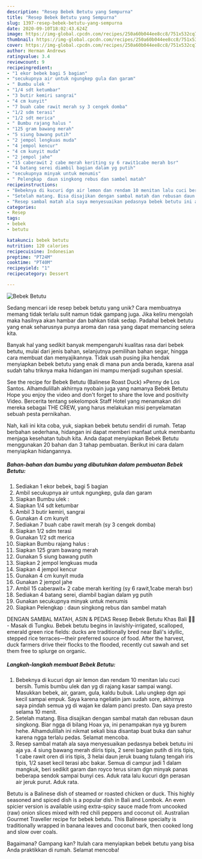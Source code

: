 ```yaml
---
description: "Resep Bebek Betutu yang Sempurna"
title: "Resep Bebek Betutu yang Sempurna"
slug: 1397-resep-bebek-betutu-yang-sempurna
date: 2020-09-10T18:02:43.624Z
image: https://img-global.cpcdn.com/recipes/250a60b044ee8cc8/751x532cq70/bebek-betutu-foto-resep-utama.jpg
thumbnail: https://img-global.cpcdn.com/recipes/250a60b044ee8cc8/751x532cq70/bebek-betutu-foto-resep-utama.jpg
cover: https://img-global.cpcdn.com/recipes/250a60b044ee8cc8/751x532cq70/bebek-betutu-foto-resep-utama.jpg
author: Herman Andrews
ratingvalue: 3.4
reviewcount: 9
recipeingredient:
- "1 ekor bebek bagi 5 bagian"
- "secukupnya air untuk ngungkep gula dan garam"
- " Bumbu ulek "
- "1/4 sdt ketumbar"
- "3 butir kemiri sangrai"
- "4 cm kunyit"
- "7 buah cabe rawit merah sy 3 cengek domba"
- "1/2 sdm terasi"
- "1/2 sdt merica"
- " Bumbu rajang halus "
- "125 gram bawang merah"
- "5 siung bawang putih"
- "2 jempol lengkuas muda"
- "4 jempol kencur"
- "4 cm kunyit muda"
- "2 jempol jahe"
- "15 caberawit 2 cabe merah keriting sy 6 rawit1cabe merah bsr"
- "4 batang serei diambil bagian dalam yg putih"
- "secukupnya minyak untuk menumis"
- " Pelengkap  daun singkong rebus dan sambel matah"
recipeinstructions:
- "Bebeknya di kucuri dgn air lemon dan rendam 10 menitan lalu cuci bersih. Tumis bumbu ulek dan yg di rajang kasar sampai wangi. Masukkan bebek, air, garam, gula, kaldu bubuk. Lalu ungkep dgn api kecil sampai empuk. Saya karena ngeliatin jam sudah sore, akhirnya saya pindah semua yg di wajan ke dalam panci presto. Dan saya presto selama 10 menit."
- "Setelah matang. Bisa disajikan dengan sambal matah dan rebusan daun singkong. Biar ngga di bilang Hoax ya, ini penampakan nya yg burem hehe. Alhamdulillah ini nikmat sekali bisa disantap buat buka dan sahur karena ngga terlalu pedas. Selamat mencoba."
- "Resep sambal matah ala saya menyesuaikan pedasnya bebek betutu ini aja ya. 4 siung bawang merah diiris tipis, 2 serei bagian putih di iris tipis, 1 cabe rawit oren di iris tipis, 3 helai daun jeruk buang tulang tengah iris tipis, 1/2 saset kecil terasi abc bakar. Semua di campur jadi 1 dalam mangkuk, beri sedikit garam dan royco terus siram dgn minyak panas beberapa sendok sampai bunyi ces. Aduk rata lalu kucuri dgn perasan air jeruk purut. Aduk rata."
categories:
- Resep
tags:
- bebek
- betutu

katakunci: bebek betutu 
nutrition: 120 calories
recipecuisine: Indonesian
preptime: "PT24M"
cooktime: "PT40M"
recipeyield: "1"
recipecategory: Dessert

---
```



![Bebek Betutu](https://img-global.cpcdn.com/recipes/250a60b044ee8cc8/751x532cq70/bebek-betutu-foto-resep-utama.jpg)

Sedang mencari ide resep bebek betutu yang unik? Cara membuatnya memang tidak terlalu sulit namun tidak gampang juga. Jika keliru mengolah maka hasilnya akan hambar dan bahkan tidak sedap. Padahal bebek betutu yang enak seharusnya punya aroma dan rasa yang dapat memancing selera kita.

Banyak hal yang sedikit banyak mempengaruhi kualitas rasa dari bebek betutu, mulai dari jenis bahan, selanjutnya pemilihan bahan segar, hingga cara membuat dan menyajikannya. Tidak usah pusing jika hendak menyiapkan bebek betutu yang enak di mana pun anda berada, karena asal sudah tahu triknya maka hidangan ini mampu menjadi suguhan spesial.

See the recipe for Bebek Betutu (Balinese Roast Duck) »Penny de Los Santos. Alhamdulillah akhirnya nyobain juga yang namanya Bebek Betutu Hope you enjoy the video and don&#39;t forget to share the love and positivity Video. Bercerita tentang sekelompok Staff Hotel yang menamakan diri mereka sebagai THE CREW, yang harus melakukan misi penyelamatan sebuah pesta pernikahan.


Nah, kali ini kita coba, yuk, siapkan bebek betutu sendiri di rumah. Tetap berbahan sederhana, hidangan ini dapat memberi manfaat untuk membantu menjaga kesehatan tubuh kita. Anda dapat menyiapkan Bebek Betutu menggunakan 20 bahan dan 3 tahap pembuatan. Berikut ini cara dalam menyiapkan hidangannya.

<!--inarticleads1-->

##### Bahan-bahan dan bumbu yang dibutuhkan dalam pembuatan Bebek Betutu:

1. Sediakan 1 ekor bebek, bagi 5 bagian
1. Ambil secukupnya air untuk ngungkep, gula dan garam
1. Siapkan  Bumbu ulek :
1. Siapkan 1/4 sdt ketumbar
1. Ambil 3 butir kemiri, sangrai
1. Gunakan 4 cm kunyit
1. Sediakan 7 buah cabe rawit merah (sy 3 cengek domba)
1. Siapkan 1/2 sdm terasi
1. Gunakan 1/2 sdt merica
1. Siapkan  Bumbu rajang halus :
1. Siapkan 125 gram bawang merah
1. Gunakan 5 siung bawang putih
1. Siapkan 2 jempol lengkuas muda
1. Siapkan 4 jempol kencur
1. Gunakan 4 cm kunyit muda
1. Gunakan 2 jempol jahe
1. Ambil 15 caberawit+ 2 cabe merah keriting (sy 6 rawit,1cabe merah bsr)
1. Sediakan 4 batang serei, diambil bagian dalam yg putih
1. Gunakan secukupnya minyak untuk menumis
1. Siapkan  Pelengkap : daun singkong rebus dan sambel matah


DENGAN SAMBAL MATAH, ASIN &amp; PEDAS Resep Bebek Betutu Khas Bali 🦆🔥 - Masak di Tungku. Bebek betutu begins in lavishly-irrigated, scalloped, emerald green rice fields: ducks are traditionally bred near Bali&#39;s idyllic, stepped rice terraces—their preferred source of food. After the harvest, duck farmers drive their flocks to the flooded, recently cut sawah and set them free to splurge on organic. 

<!--inarticleads2-->

##### Langkah-langkah membuat Bebek Betutu:

1. Bebeknya di kucuri dgn air lemon dan rendam 10 menitan lalu cuci bersih. Tumis bumbu ulek dan yg di rajang kasar sampai wangi. Masukkan bebek, air, garam, gula, kaldu bubuk. Lalu ungkep dgn api kecil sampai empuk. Saya karena ngeliatin jam sudah sore, akhirnya saya pindah semua yg di wajan ke dalam panci presto. Dan saya presto selama 10 menit.
1. Setelah matang. Bisa disajikan dengan sambal matah dan rebusan daun singkong. Biar ngga di bilang Hoax ya, ini penampakan nya yg burem hehe. Alhamdulillah ini nikmat sekali bisa disantap buat buka dan sahur karena ngga terlalu pedas. Selamat mencoba.
1. Resep sambal matah ala saya menyesuaikan pedasnya bebek betutu ini aja ya. 4 siung bawang merah diiris tipis, 2 serei bagian putih di iris tipis, 1 cabe rawit oren di iris tipis, 3 helai daun jeruk buang tulang tengah iris tipis, 1/2 saset kecil terasi abc bakar. Semua di campur jadi 1 dalam mangkuk, beri sedikit garam dan royco terus siram dgn minyak panas beberapa sendok sampai bunyi ces. Aduk rata lalu kucuri dgn perasan air jeruk purut. Aduk rata.


Betutu is a Balinese dish of steamed or roasted chicken or duck. This highly seasoned and spiced dish is a popular dish in Bali and Lombok. An even spicier version is available using extra-spicy sauce made from uncooked (raw) onion slices mixed with red chili peppers and coconut oil. Australian Gourmet Traveller recipe for bebek betutu. This Balinese specialty is traditionally wrapped in banana leaves and coconut bark, then cooked long and slow over coals. 

Bagaimana? Gampang kan? Itulah cara menyiapkan bebek betutu yang bisa Anda praktikkan di rumah. Selamat mencoba!

